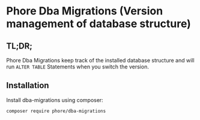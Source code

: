# Phore Dba Migrations (Version management of database structure)

## TL;DR;

Phore Dba Migrations keep track of the installed database structure
and will run `ALTER TABLE` Statements when you switch the version.

## Installation  

Install dba-migrations using composer:

```
composer require phore/dba-migrations
```


